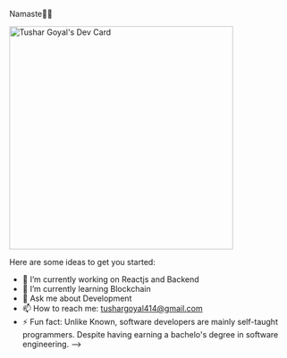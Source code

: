 Namaste🙏🏻

<a href="https://app.daily.dev/tushar414"><img src="https://api.daily.dev/devcards/396ab39fdb9e4b2891304b495753129e.png?r=hix" width="400" alt="Tushar Goyal's Dev Card"/></a>

Here are some ideas to get you started:

- 🔭 I’m currently working on Reactjs and Backend
- 🌱 I’m currently learning Blockchain
- 💬 Ask me about Development
- 📫 How to reach me: tushargoyal414@gmail.com
- ⚡ Fun fact: Unlike Known, software developers are mainly self-taught programmers. Despite having earning a bachelo's degree in software engineering.
-->

